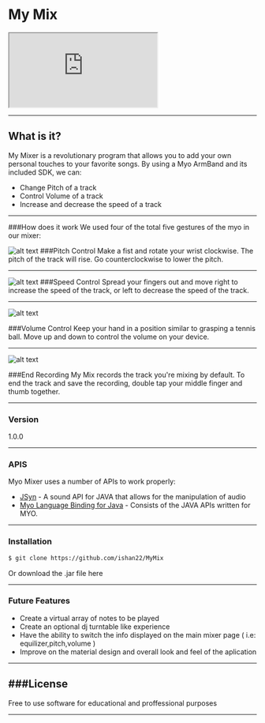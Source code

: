 # My Mix
<iframe src="https://drive.google.com/file/d/0B8uXSjiZ-WsnTDFIajBkUWt0SFU/preview" width="300" height=""></iframe>

---
What is it?
---

My Mixer is a revolutionary program that allows you to add your own personal touches to your favorite songs. By using a Myo ArmBand and its included SDK, we can:

  - Change Pitch of a track
  - Control Volume of a track
  - Increase and decrease the speed of a track
 
---

###How does it work
We used four of the total five gestures of the myo in our mixer:
 
 ![alt text](http://www.havlena.net/wp-content/uploads/fist-150x150.png) 
 ###Pitch Control
 Make a fist and rotate your wrist clockwise. The pitch of the track will rise. Go counterclockwise to lower the pitch.
 
 ---
![alt text]( https://s3.amazonaws.com/wordpressprod/blog/wp-content/uploads/2014/09/solid_blue_RH_spread_fingers.png)
###Speed Control
Spread your fingers out and move right to increase the speed of the track, or left to decrease the speed of the track.

---
![alt text](https://s3.amazonaws.com/wordpressprod/blog/wp-content/uploads/2014/09/solid_blue_RH_wave_right.png)

###Volume Control
Keep your hand in a position similar to grasping a tennis ball. Move up and down to control the volume on your device.

---
![alt text](http://www.gaprot.jp/wp-content/uploads/2014/12/DoubleTap.png)

###End Recording
My Mix records the track you're mixing by default. To end the track and save the recording, double tap your middle finger and thumb together.



 


---

### Version
1.0.0

---
### APIS

Myo Mixer uses a number of APIs to work properly:

* [JSyn] - A sound API for JAVA that allows for the manipulation of audio
* [Myo Language Binding for Java] - Consists of the JAVA APIs written for MYO.

------
### Installation

```sh
$ git clone https://github.com/ishan22/MyMix
```
Or download the .jar file here

---


### Future Features
    
  - Create a virtual array of notes to be played
  - Create an optional dj turntable like experience
  - Have the ability to switch the info displayed on the main mixer page ( i.e:               equilizer,pitch,volume )
  - Improve on the material design and overall look and feel of the aplication

---
###License
---
Free to use software for educational and proffessional purposes

[JSyn]:http://www.softsynth.com/jsyn/
[Sonia]:http://sonia.pitaru.com/
[Myo Language Binding for Java]:https://github.com/NicholasAStuart/myo-java


---
